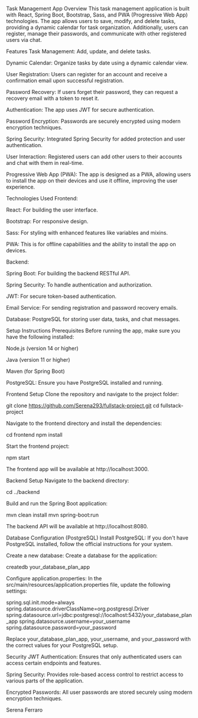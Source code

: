 Task Management App
Overview
This task management application is built with React, Spring Boot, Bootstrap, Sass, and PWA (Progressive Web App) technologies. The app allows users to save, modify, and delete tasks, providing a dynamic calendar for task organization. Additionally, users can register, manage their passwords, and communicate with other registered users via chat.

Features
Task Management: Add, update, and delete tasks.

Dynamic Calendar: Organize tasks by date using a dynamic calendar view.

User Registration: Users can register for an account and receive a confirmation email upon successful registration.

Password Recovery: If users forget their password, they can request a recovery email with a token to reset it.

Authentication: The app uses JWT for secure authentication.

Password Encryption: Passwords are securely encrypted using modern encryption techniques.

Spring Security: Integrated Spring Security for added protection and user authentication.

User Interaction: Registered users can add other users to their accounts and chat with them in real-time.

Progressive Web App (PWA): The app is designed as a PWA, allowing users to install the app on their devices and use it offline, improving the user experience.

Technologies Used
Frontend:

React: For building the user interface.

Bootstrap: For responsive design.

Sass: For styling with enhanced features like variables and mixins.

PWA: This is for offline capabilities and the ability to install the app on devices.

Backend:

Spring Boot: For building the backend RESTful API.

Spring Security: To handle authentication and authorization.

JWT: For secure token-based authentication.

Email Service: For sending registration and password recovery emails.

Database: PostgreSQL for storing user data, tasks, and chat messages.

Setup Instructions
Prerequisites
Before running the app, make sure you have the following installed:

Node.js (version 14 or higher)

Java (version 11 or higher)

Maven (for Spring Boot)

PostgreSQL: Ensure you have PostgreSQL installed and running.

Frontend Setup
Clone the repository and navigate to the project folder:

git clone https://github.com/Serena293/fullstack-project.git cd fullstack-project

Navigate to the frontend directory and install the dependencies:

cd frontend npm install

Start the frontend project:

npm start

The frontend app will be available at http://localhost:3000.

Backend Setup
Navigate to the backend directory:

cd ../backend

Build and run the Spring Boot application:

mvn clean install mvn spring-boot:run

The backend API will be available at http://localhost:8080.

Database Configuration (PostgreSQL)
Install PostgreSQL: If you don't have PostgreSQL installed, follow the official instructions for your system.

Create a new database: Create a database for the application:

createdb your_database_plan_app

Configure application.properties: In the src/main/resources/application.properties file, update the following settings:

spring.sql.init.mode=always spring.datasource.driverClassName=org.postgresql.Driver spring.datasource.url=jdbc:postgresql://localhost:5432/your_database_plan_app spring.datasource.username=your_username spring.datasource.password=your_password

Replace your_database_plan_app, your_username, and your_password with the correct values for your PostgreSQL setup.

Security
JWT Authentication: Ensures that only authenticated users can access certain endpoints and features.

Spring Security: Provides role-based access control to restrict access to various parts of the application.

Encrypted Passwords: All user passwords are stored securely using modern encryption techniques.

Serena Ferraro
